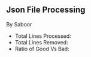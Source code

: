 Json File Processing
----------------------

By Saboor

- Total Lines Processed:
- Total Lines Removed:
- Ratio of Good Vs Bad: 